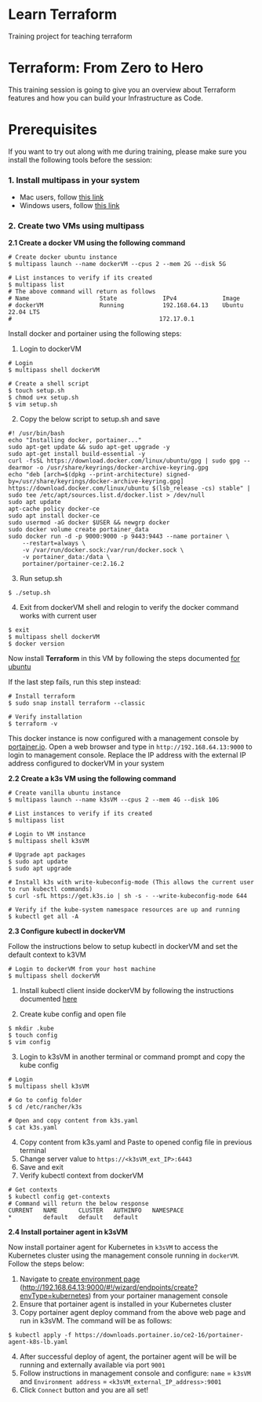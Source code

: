 # Learn Terraform
Training project for teaching terraform

# Terraform: From Zero to Hero
This training session is going to give you an overview about Terraform features and how you can build your Infrastructure as Code. 

# Prerequisites
If you want to try out along with me during training, please make sure you install the following tools before the session:

### 1. Install multipass in your system

- Mac users, follow [this link](https://multipass.run/docs/installing-on-macos)
- Windows users, follow [this link](https://multipass.run/docs/installing-on-windows)

### 2. Create two VMs using multipass

**2.1 Create a docker VM using the following command**
```shell
# Create docker ubuntu instance
$ multipass launch --name dockerVM --cpus 2 --mem 2G --disk 5G

# List instances to verify if its created
$ multipass list
# The above command will return as follows
# Name                    State             IPv4             Image
# dockerVM                Running           192.168.64.13    Ubuntu 22.04 LTS
#                                          172.17.0.1
```
Install docker and portainer using the following steps:

1. Login to dockerVM 
```shell
# Login
$ multipass shell dockerVM

# Create a shell script
$ touch setup.sh
$ chmod u+x setup.sh
$ vim setup.sh
```
2. Copy the below script to setup.sh and save
```shell
#! /usr/bin/bash
echo "Installing docker, portainer..."
sudo apt-get update && sudo apt-get upgrade -y
sudo apt-get install build-essential -y
curl -fsSL https://download.docker.com/linux/ubuntu/gpg | sudo gpg --dearmor -o /usr/share/keyrings/docker-archive-keyring.gpg
echo "deb [arch=$(dpkg --print-architecture) signed-by=/usr/share/keyrings/docker-archive-keyring.gpg] https://download.docker.com/linux/ubuntu $(lsb_release -cs) stable" | sudo tee /etc/apt/sources.list.d/docker.list > /dev/null
sudo apt update
apt-cache policy docker-ce
sudo apt install docker-ce
sudo usermod -aG docker $USER && newgrp docker
sudo docker volume create portainer_data
sudo docker run -d -p 9000:9000 -p 9443:9443 --name portainer \
    --restart=always \
    -v /var/run/docker.sock:/var/run/docker.sock \
    -v portainer_data:/data \
    portainer/portainer-ce:2.16.2
```
3. Run setup.sh
```shell
$ ./setup.sh
```
4. Exit from dockerVM shell and relogin to verify the docker command works with current user
```shell
$ exit
$ multipass shell dockerVM
$ docker version
```
Now install **Terraform** in this VM by following the steps documented [for ubuntu](https://developer.hashicorp.com/terraform/tutorials/aws-get-started/install-cli)

If the last step fails, run this step instead:
```shell
# Install terraform
$ sudo snap install terraform --classic

# Verify installation
$ terraform -v
```

This docker instance is now configured with a management console by [portainer.io](https://www.portainer.io/). Open a web browser and type in `http://192.168.64.13:9000` to login to management console. Replace the IP address with the external IP address configured to dockerVM in your system

**2.2 Create a k3s VM using the following command**
```shell
# Create vanilla ubuntu instance
$ multipass launch --name k3sVM --cpus 2 --mem 4G --disk 10G

# List instances to verify if its created
$ multipass list

# Login to VM instance
$ multipass shell k3sVM

# Upgrade apt packages
$ sudo apt update
$ sudo apt upgrade

# Install k3s with write-kubeconfig-mode (This allows the current user to run kubectl commands)
$ curl -sfL https://get.k3s.io | sh -s - --write-kubeconfig-mode 644

# Verify if the kube-system namespace resources are up and running
$ kubectl get all -A
```

**2.3 Configure kubectl in dockerVM**

Follow the instructions below to setup kubectl in dockerVM and set the default context to k3VM
```shell
# Login to dockerVM from your host machine
$ multipass shell dockerVM
```
1. Install kubectl client inside dockerVM by following the instructions documented [here](https://kubernetes.io/docs/tasks/tools/install-kubectl-linux/)

2. Create kube config and open file
```shell
$ mkdir .kube
$ touch config
$ vim config
```
3. Login to k3sVM in another terminal or command prompt and copy the kube config
```shell
# Login
$ multipass shell k3sVM

# Go to config folder
$ cd /etc/rancher/k3s

# Open and copy content from k3s.yaml
$ cat k3s.yaml
```
4. Copy content from k3s.yaml and Paste to opened config file in previous terminal
5. Change server value to `https://<k3sVM_ext_IP>:6443`
6. Save and exit 
7. Verify kubectl context from dockerVM
```shell
# Get contexts
$ kubectl config get-contexts
# Command will return the below response
CURRENT   NAME      CLUSTER   AUTHINFO   NAMESPACE
*         default   default   default    
```
**2.4 Install portainer agent in k3sVM**

Now install portainer agent for Kubernetes in `k3sVM` to access the Kubernetes cluster using the management console running in `dockerVM`. Follow the steps below:
1. Navigate to [create environment page](http://192.168.64.13:9000/#!/wizard/endpoints/create?envType=kubernetes) (http://192.168.64.13:9000/#!/wizard/endpoints/create?envType=kubernetes) from your portainer management console
2. Ensure that portainer agent is installed in your Kubernetes cluster
3. Copy portainer agent deploy command from the above web page and run in k3sVM. The command will be as follows:
```shell
$ kubectl apply -f https://downloads.portainer.io/ce2-16/portainer-agent-k8s-lb.yaml
```
4. After successful deploy of agent, the portainer agent will be will be running and externally available via port `9001`
5. Follow instructions in management console and configure:
 `name` = `k3sVM` and `Environment address` = `<k3sVM_external_IP_address>:9001`
6. Click `Connect` button and you are all set!  
